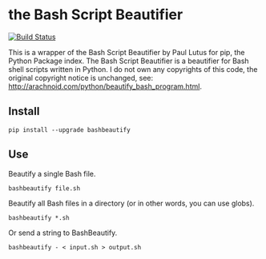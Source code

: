 the Bash Script Beautifier
==========================
[![Build Status](https://travis-ci.org/hermanbergwerf/bashbeautify.svg?branch=master)](https://travis-ci.org/hermanbergwerf/bashbeautify/)

This is a wrapper of the Bash Script Beautifier by Paul Lutus for pip, the
Python Package index. The Bash Script Beautifier is a beautifier for Bash shell
scripts written in Python. I do not own any copyrights of this code, the
original copyright notice is unchanged, see:
http://arachnoid.com/python/beautify_bash_program.html.

Install
-------
```
pip install --upgrade bashbeautify
```

Use
---
Beautify a single Bash file.
```
bashbeautify file.sh
```

Beautify all Bash files in a directory (or in other words, you can use globs).
```
bashbeautify *.sh
```

Or send a string to BashBeautify.
```
bashbeautify - < input.sh > output.sh
```
